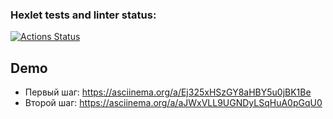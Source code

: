 ### Hexlet tests and linter status:
[![Actions Status](https://github.com/drakulavich/frontend-testing-react-project-lvl1/workflows/hexlet-check/badge.svg)](https://github.com/drakulavich/frontend-testing-react-project-lvl1/actions)

## Demo

* Первый шаг: https://asciinema.org/a/Ej325xHSzGY8aHBY5u0jBK1Be
* Второй шаг: https://asciinema.org/a/aJWxVLL9UGNDyLSqHuA0pGqU0
